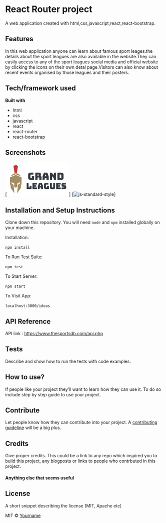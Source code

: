 # React Router project
A web  application created with html,css,javascript,react,react-bootstrap.

## Features
In this web application anyone can learn about famous sport leages.the details about the sport leagues are also available in the website.They can easily access to any of the sport leagues social media and official website by clicking the icons on their own detal page.Visitors can also know about recent events organised by those leagues and their posters.

## Tech/framework used

<b>Built with</b>

* html
* css
* javascript
* react
* react-router
* react-bootstrap
 
## Screenshots

[![js-standard-style](./src/images/85dd20d6-66fc-4b7e-8825-50d2b7d02261_200x200.png)]
[![js-standard-style](https://images.unsplash.com/photo-1494438639946-1ebd1d20bf85?ixid=MXwxMjA3fDB8MHxzZWFyY2h8MXx8c2ltcGxlfGVufDB8fDB8&ixlib=rb-1.2.1&w=1000&q=80)]


## Installation and Setup Instructions

Clone down this repository. You will need `node` and `npm` installed globally on your machine.  

Installation:

`npm install`  

To Run Test Suite:  

`npm test`  

To Start Server:

`npm start`  

To Visit App:

`localhost:3000/ideas` 

## API Reference

API link : https://www.thesportsdb.com/api.php

## Tests
Describe and show how to run the tests with code examples.

## How to use?
If people like your project they’ll want to learn how they can use it. To do so include step by step guide to use your project.

## Contribute

Let people know how they can contribute into your project. A [contributing guideline](https://github.com/zulip/zulip-electron/blob/master/CONTRIBUTING.md) will be a big plus.

## Credits
Give proper credits. This could be a link to any repo which inspired you to build this project, any blogposts or links to people who contrbuted in this project. 

#### Anything else that seems useful

## License
A short snippet describing the license (MIT, Apache etc)

MIT © [Yourname]()

